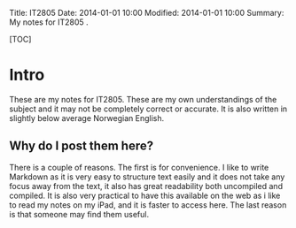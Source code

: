 Title: IT2805 
Date: 2014-01-01 10:00
Modified: 2014-01-01 10:00
Summary: My notes for IT2805 .

[TOC]

# Intro
These are my notes for IT2805. These are my own understandings of the subject and it may not be completely correct or accurate. It is also written in slightly below average Norwegian English.

## Why do I post them here?
There is a couple of reasons. The first is for convenience. I like to write Markdown as it is very easy to structure text easily and it does not take any focus away from the text, it also has great readability both uncompiled and compiled. It is also very practical to have this available on the web as i like to read my notes on my iPad, and it is faster to access here. The last reason is that someone may find them useful.

## 
